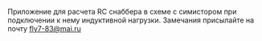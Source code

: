 Приложение для расчета RC снаббера в схеме с симистором при подключении к нему индуктивной нагрузки.
Замечания присылайте на почту fly7-83@mai.ru
